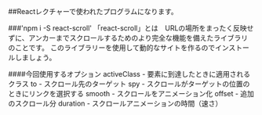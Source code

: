 ##Reactレクチャーで使われたプログラムになります。

###'npm i -S react-scroll'
「react-scroll」とは　URLの場所をまったく反映せずに、アンカーまでスクロールするためのより完全な機能を備えたライブラリ　のことです。
このライブラリーを使用して動的なサイトを作るのでインストールしましょう。

####今回使用するオプション
  activeClass   - 要素に到達したときに適用されるクラス
  to            - スクロール先のターゲット
  spy           - スクロールがターゲットの位置のときにリンクを選択する
  smooth        - スクロールをアニメーション化
  offset        - 追加のスクロール分
  duration      - スクロールアニメーションの時間（速さ）

